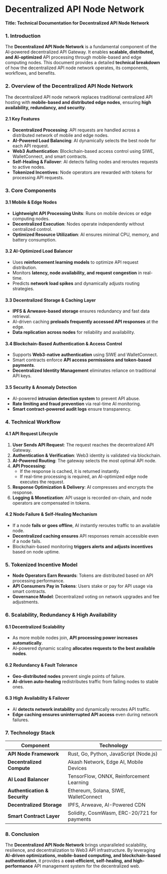 # Decentralized API Node Network

**Title: Technical Documentation for Decentralized API Node Network**

### **1. Introduction**

The **Decentralized API Node Network** is a fundamental component of the AI-powered decentralized API Gateway. It enables **scalable, distributed, and AI-optimized** API processing through mobile-based and edge computing nodes. This document provides a detailed **technical breakdown** of how the decentralized API node network operates, its components, workflows, and benefits.

### **2. Overview of the Decentralized API Node Network**

The decentralized API node network replaces traditional centralized API hosting with **mobile-based and distributed edge nodes**, ensuring **high availability, redundancy, and security**.

#### **2.1 Key Features**

* **Decentralized Processing**: API requests are handled across a distributed network of mobile and edge nodes.
* **AI-Powered Load Balancing**: AI dynamically selects the best node for each API request.
* **Web3 Authentication**: Blockchain-based access control using SIWE, WalletConnect, and smart contracts.
* **Self-Healing & Failover**: AI detects failing nodes and reroutes requests to active nodes.
* **Tokenized Incentives**: Node operators are rewarded with tokens for processing API requests.

### **3. Core Components**

#### **3.1 Mobile & Edge Nodes**

* **Lightweight API Processing Units**: Runs on mobile devices or edge computing nodes.
* **Decentralized Execution**: Nodes operate independently without centralized control.
* **Optimized Resource Utilization**: AI ensures minimal CPU, memory, and battery consumption.

#### **3.2 AI-Optimized Load Balancer**

* Uses **reinforcement learning models** to optimize API request distribution.
* Monitors **latency, node availability, and request congestion** in real-time.
* Predicts **network load spikes** and dynamically adjusts routing strategies.

#### **3.3 Decentralized Storage & Caching Layer**

* **IPFS & Arweave-based storage** ensures redundancy and fast data retrieval.
* AI-driven caching **preloads frequently accessed API responses** at the edge.
* **Data replication across nodes** for reliability and availability.

#### **3.4 Blockchain-Based Authentication & Access Control**

* Supports **Web3-native authentication** using SIWE and WalletConnect.
* Smart contracts enforce **API access permissions and token-based payments**.
* **Decentralized Identity Management** eliminates reliance on traditional API keys.

#### **3.5 Security & Anomaly Detection**

* AI-powered **intrusion detection system** to prevent API abuse.
* **Rate limiting and fraud prevention** via real-time AI monitoring.
* **Smart contract-powered audit logs** ensure transparency.

### **4. Technical Workflow**

#### **4.1 API Request Lifecycle**

1. **User Sends API Request**: The request reaches the decentralized API Gateway.
2. **Authentication & Verification**: Web3 identity is validated via blockchain.
3. **AI-Powered Routing**: The gateway selects the most optimal API node.
4. **API Processing**:
   * If the response is cached, it is returned instantly.
   * If real-time processing is required, an AI-optimized edge node executes the request.
5. **Response Optimization & Delivery**: AI compresses and encrypts the response.
6. **Logging & Monetization**: API usage is recorded on-chain, and node operators are compensated in tokens.

#### **4.2 Node Failure & Self-Healing Mechanism**

* If a node **fails or goes offline**, AI instantly reroutes traffic to an available node.
* **Decentralized caching ensures** API responses remain accessible even if a node fails.
* Blockchain-based monitoring **triggers alerts and adjusts incentives** based on node uptime.

### **5. Tokenized Incentive Model**

* **Node Operators Earn Rewards**: Tokens are distributed based on API processing performance.
* **API Consumers Pay in Tokens**: Users stake or pay for API usage via smart contracts.
* **Governance Model**: Decentralized voting on network upgrades and fee adjustments.

### **6. Scalability, Redundancy & High Availability**

#### **6.1 Decentralized Scalability**

* As more mobile nodes join, **API processing power increases automatically**.
* AI-powered dynamic scaling **allocates requests to the best available nodes**.

#### **6.2 Redundancy & Fault Tolerance**

* **Geo-distributed nodes** prevent single points of failure.
* **AI-driven auto-healing** redistributes traffic from failing nodes to stable ones.

#### **6.3 High Availability & Failover**

* AI **detects network instability** and dynamically reroutes API traffic.
* **Edge caching ensures uninterrupted API access** even during network failures.

### **7. Technology Stack**

| **Component**                 | **Technology**                              |
| ----------------------------- | ------------------------------------------- |
| **API Node Framework**        | Rust, Go, Python, JavaScript (Node.js)      |
| **Decentralized Compute**     | Akash Network, Edge AI, Mobile Devices      |
| **AI Load Balancer**          | TensorFlow, ONNX, Reinforcement Learning    |
| **Authentication & Security** | Ethereum, Solana, SIWE, WalletConnect       |
| **Decentralized Storage**     | IPFS, Arweave, AI-Powered CDN               |
| **Smart Contract Layer**      | Solidity, CosmWasm, ERC-20/721 for payments |

### **8. Conclusion**

The **Decentralized API Node Network** brings unparalleled scalability, resilience, and decentralization to Web3 API infrastructure. By leveraging **AI-driven optimizations, mobile-based computing, and blockchain-based authentication**, it provides a **cost-efficient, self-healing, and high-performance** API management system for the decentralized web.
